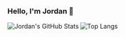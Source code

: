 ### Hello, I'm Jordan 👋

<img align="left" alt="Jordan's GitHub Stats" src="https://github-readme-stats.vercel.app/api?username=jordanhilado&show_icons=true&theme=radical"/>

![Top Langs](https://github-readme-stats.vercel.app/api/top-langs/?username=jordanhilado&show_icons=true&theme=dracula)
